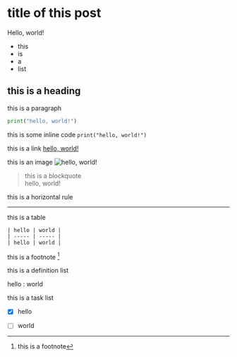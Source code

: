 # title of this post

Hello, world!

- this
- is
- a
- list

## this is a heading

this is a paragraph

```python
print("hello, world!")
```

this is some inline code `print("hello, world!")`

this is a link [hello, world!](https://example.com)

this is an image ![hello, world!](https://example.com/image.png)

> this is a blockquote  
> hello, world!

this is a horizontal rule

---

this is a table

    | hello | world |
    | ----- | ----- |
    | hello | world |

this is a footnote [^1]

[^1]: this is a footnote

this is a definition list

hello
: world

this is a task list

- [x] hello
- [ ] world




